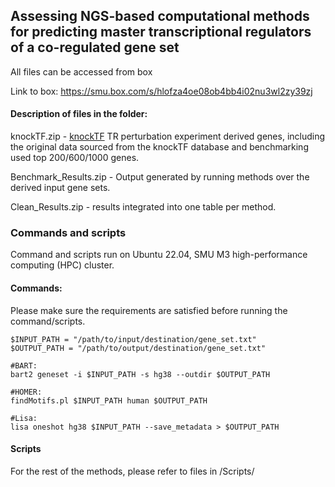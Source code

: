 ## Assessing NGS-based computational methods for predicting master transcriptional regulators of a co-regulated gene set
All files can be accessed from box

Link to box: https://smu.box.com/s/hlofza4oe08ob4bb4i02nu3wl2zy39zj

#### Description of files in the folder:

knockTF.zip - [knockTF](https://bio.liclab.net/KnockTFv1/) TR perturbation experiment derived genes, including the original data sourced from the knockTF database and benchmarking used top 200/600/1000 genes. 

Benchmark_Results.zip - Output generated by running methods over the derived input gene sets.

Clean_Results.zip - results integrated into one table per method.

### Commands and scripts
Command and scripts run on Ubuntu 22.04, SMU M3 high-performance computing (HPC) cluster.

#### Commands:
Please make sure the requirements are satisfied before running the command/scripts.

```
$INPUT_PATH = "/path/to/input/destination/gene_set.txt"
$OUTPUT_PATH = "/path/to/output/destination/gene_set.txt"

#BART:
bart2 geneset -i $INPUT_PATH -s hg38 --outdir $OUTPUT_PATH

#HOMER:
findMotifs.pl $INPUT_PATH human $OUTPUT_PATH

#Lisa:
lisa oneshot hg38 $INPUT_PATH --save_metadata > $OUTPUT_PATH
```

#### Scripts
For the rest of the methods, please refer to files in /Scripts/


